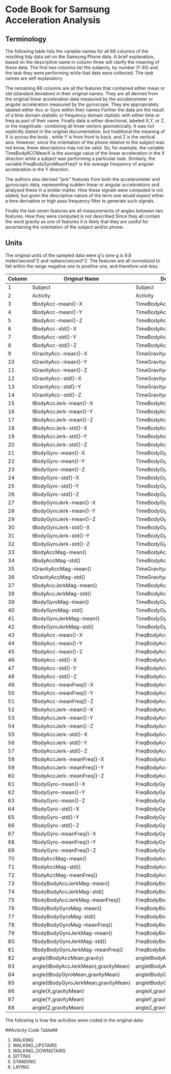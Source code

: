 # Code Book for Samsung Acceleration Analysis #
## Terminology ##
The following table lists the variable names for all 88 columns of the resulting tidy data set on the Samsung Phone data.  A brief explanation, based on the descriptive name in column three will clarify the meaning of these data.  The first two columns list the subjects, by number (1-30) and the task they were performing while that data were collected.  The task names are self explanatory. 

 The remaining 86 columns are all the features that contained either mean or std (standard deviation) in their original names. They are all derived from the original linear acceleration data measured by the accelerometer or angular acceleration measured by the gyroscope. They are appropriately labeled either Acc or Gyro within their names  Further the data are the result of a time domain statistic or frequency domain statistic with either time or freq as part of their name.  Finally data is either directional, labeled X,Y, or Z, or the magnitude- combining all three vectors geometrically.  It was not explicitly stated in the original documentation, but traditional the meaning of X is across the body , while Y is from front to back, and Z is the vertical axis. However, since the orientation of the phone relative to the subject was not know, these descriptions may not be valid.  So, for example, the variable TimeBodyACCMeanX is the average value of the linear acceleration in the X direction while a subject was performing a particular task. Similarly, the variable FreqBodyGyroMeanFreqY is the average frequency of angular acceleration in the Y direction. 

The authors also derived  "jerk" features from both the accelerometer and gyroscopic data, representing sudden linear or angular accelerations and analyzed these in a similar matter. How these signals were computed is not stated, but given the descriptive nature of the term one would expect either a time derivative or high pass frequency filter to generate such signals. 

Finally the last seven features are all measurements of angles between two features. How they were computed is not described Since they all contain the word gravity as one of features it is likely that they are useful for ascertaining the orientation of the subject and/or phone.

## Units ##
 The original units of the sampled data were g's (one g is 9.8 meter/second^2 and radians/second^2. The features are all normalized to fall within the range negative one to positive one, and therefore unit-less.
 
 
 


| Column | Original Name                        | Descriptive Name                   |
|--------|--------------------------------------|------------------------------------|
| 1      | Subject                              | Subject                            |
| 2      | Activity                             | Activity                           |
| 3      | tBodyAcc-mean()-X                    | TimeBodyAccMeanX                   |
| 4      | tBodyAcc-mean()-Y                    | TimeBodyAccMeanY                   |
| 5      | tBodyAcc-mean()-Z                    | TimeBodyAccMeanZ                   |
| 6      | tBodyAcc-std()-X                     | TimeBodyAccStdDevX                 |
| 7      | tBodyAcc-std()-Y                     | TimeBodyAccStdDevY                 |
| 8      | tBodyAcc-std()-Z                     | TimeBodyAccStdDevZ                 |
| 9      | tGravityAcc-mean()-X                 | TimeGravityAccMeanX                |
| 10     | tGravityAcc-mean()-Y                 | TimeGravityAccMeanY                |
| 11     | tGravityAcc-mean()-Z                 | TimeGravityAccMeanZ                |
| 12     | tGravityAcc-std()-X                  | TimeGravityAccStdDevX              |
| 13     | tGravityAcc-std()-Y                  | TimeGravityAccStdDevY              |
| 14     | tGravityAcc-std()-Z                  | TimeGravityAccStdDevZ              |
| 15     | tBodyAccJerk-mean()-X                | TimeBodyAccJerkMeanX               |
| 16     | tBodyAccJerk-mean()-Y                | TimeBodyAccJerkMeanY               |
| 17     | tBodyAccJerk-mean()-Z                | TimeBodyAccJerkMeanZ               |
| 18     | tBodyAccJerk-std()-X                 | TimeBodyAccJerkStdDevX             |
| 19     | tBodyAccJerk-std()-Y                 | TimeBodyAccJerkStdDevY             |
| 20     | tBodyAccJerk-std()-Z                 | TimeBodyAccJerkStdDevZ             |
| 21     | tBodyGyro-mean()-X                   | TimeBodyGyroMeanX                  |
| 22     | tBodyGyro-mean()-Y                   | TimeBodyGyroMeanY                  |
| 23     | tBodyGyro-mean()-Z                   | TimeBodyGyroMeanZ                  |
| 24     | tBodyGyro-std()-X                    | TimeBodyGyroStdDevX                |
| 25     | tBodyGyro-std()-Y                    | TimeBodyGyroStdDevY                |
| 26     | tBodyGyro-std()-Z                    | TimeBodyGyroStdDevZ                |
| 27     | tBodyGyroJerk-mean()-X               | TimeBodyGyroJerkMeanX              |
| 28     | tBodyGyroJerk-mean()-Y               | TimeBodyGyroJerkMeanY              |
| 29     | tBodyGyroJerk-mean()-Z               | TimeBodyGyroJerkMeanZ              |
| 30     | tBodyGyroJerk-std()-X                | TimeBodyGyroJerkStdDevX            |
| 31     | tBodyGyroJerk-std()-Y                | TimeBodyGyroJerkStdDevY            |
| 32     | tBodyGyroJerk-std()-Z                | TimeBodyGyroJerkStdDevZ            |
| 33     | tBodyAccMag-mean()                   | TimeBodyAccMagMean                 |
| 34     | tBodyAccMag-std()                    | TimeBodyAccMagStdDev               |
| 35     | tGravityAccMag-mean()                | TimeGravityAccMagMean              |
| 36     | tGravityAccMag-std()                 | TimeGravityAccMagStdDev            |
| 37     | tBodyAccJerkMag-mean()               | TimeBodyAccJerkMagMean             |
| 38     | tBodyAccJerkMag-std()                | TimeBodyAccJerkMagStdDev           |
| 39     | tBodyGyroMag-mean()                  | TimeBodyGyroMagMean                |
| 40     | tBodyGyroMag-std()                   | TimeBodyGyroMagStdDev              |
| 41     | tBodyGyroJerkMag-mean()              | TimeBodyGyroJerkMagMean            |
| 42     | tBodyGyroJerkMag-std()               | TimeBodyGyroJerkMagStdDev          |
| 43     | fBodyAcc-mean()-X                    | FreqBodyAccMeanX                   |
| 44     | fBodyAcc-mean()-Y                    | FreqBodyAccMeanY                   |
| 45     | fBodyAcc-mean()-Z                    | FreqBodyAccMeanZ                   |
| 46     | fBodyAcc-std()-X                     | FreqBodyAccStdDevX                 |
| 47     | fBodyAcc-std()-Y                     | FreqBodyAccStdDevY                 |
| 48     | fBodyAcc-std()-Z                     | FreqBodyAccStdDevZ                 |
| 49     | fBodyAcc-meanFreq()-X                | FreqBodyAccMeanFreqX               |
| 50     | fBodyAcc-meanFreq()-Y                | FreqBodyAccMeanFreqY               |
| 51     | fBodyAcc-meanFreq()-Z                | FreqBodyAccMeanFreqZ               |
| 52     | fBodyAccJerk-mean()-X                | FreqBodyAccJerkMeanX               |
| 53     | fBodyAccJerk-mean()-Y                | FreqBodyAccJerkMeanY               |
| 54     | fBodyAccJerk-mean()-Z                | FreqBodyAccJerkMeanZ               |
| 55     | fBodyAccJerk-std()-X                 | FreqBodyAccJerkStdDevX             |
| 56     | fBodyAccJerk-std()-Y                 | FreqBodyAccJerkStdDevY             |
| 57     | fBodyAccJerk-std()-Z                 | FreqBodyAccJerkStdDevZ             |
| 58     | fBodyAccJerk-meanFreq()-X            | FreqBodyAccJerkMeanFreqX           |
| 59     | fBodyAccJerk-meanFreq()-Y            | FreqBodyAccJerkMeanFreqY           |
| 60     | fBodyAccJerk-meanFreq()-Z            | FreqBodyAccJerkMeanFreqZ           |
| 61     | fBodyGyro-mean()-X                   | FreqBodyGyroMeanX                  |
| 62     | fBodyGyro-mean()-Y                   | FreqBodyGyroMeanY                  |
| 63     | fBodyGyro-mean()-Z                   | FreqBodyGyroMeanZ                  |
| 64     | fBodyGyro-std()-X                    | FreqBodyGyroStdDevX                |
| 65     | fBodyGyro-std()-Y                    | FreqBodyGyroStdDevY                |
| 66     | fBodyGyro-std()-Z                    | FreqBodyGyroStdDevZ                |
| 67     | fBodyGyro-meanFreq()-X               | FreqBodyGyroMeanFreqX              |
| 68     | fBodyGyro-meanFreq()-Y               | FreqBodyGyroMeanFreqY              |
| 69     | fBodyGyro-meanFreq()-Z               | FreqBodyGyroMeanFreqZ              |
| 70     | fBodyAccMag-mean()                   | FreqBodyAccMagMean                 |
| 71     | fBodyAccMag-std()                    | FreqBodyAccMagStdDev               |
| 72     | fBodyAccMag-meanFreq()               | FreqBodyAccMagMeanFreq             |
| 73     | fBodyBodyAccJerkMag-mean()           | FreqBodyBodyAccJerkMagMean         |
| 74     | fBodyBodyAccJerkMag-std()            | FreqBodyBodyAccJerkMagStdDev       |
| 75     | fBodyBodyAccJerkMag-meanFreq()       | FreqBodyBodyAccJerkMagMeanFreq     |
| 76     | fBodyBodyGyroMag-mean()              | FreqBodyBodyGyroMagMean            |
| 77     | fBodyBodyGyroMag-std()               | FreqBodyBodyGyroMagStdDev          |
| 78     | fBodyBodyGyroMag-meanFreq()          | FreqBodyBodyGyroMagMeanFreq        |
| 79     | fBodyBodyGyroJerkMag-mean()          | FreqBodyBodyGyroJerkMagMean        |
| 80     | fBodyBodyGyroJerkMag-std()           | FreqBodyBodyGyroJerkMagStdDev      |
| 81     | fBodyBodyGyroJerkMag-meanFreq()      | FreqBodyBodyGyroJerkMagMeanFreq    |
| 82     | angle(tBodyAccMean,gravity)          | angletBodyAccMean,gravity          |
| 83     | angle(tBodyAccJerkMean),gravityMean) | angletBodyAccJerkMean,gravityMean  |
| 84     | angle(tBodyGyroMean,gravityMean)     | angletBodyGyroMean,gravityMean     |
| 85     | angle(tBodyGyroJerkMean,gravityMean) | angletBodyGyroJerkMean,gravityMean |
| 86     | angle(X,gravityMean)                 | angleX,gravityMean                 |
| 87     | angle(Y,gravityMean)                 | angleY,gravityMean                 |
| 88     | angle(Z,gravityMean)                 | angleZ,gravityMean                 |


The following is how the activities were coded in the original data:

##Activity Code Table##
1. WALKING
2. WALKING_UPSTAIRS
3. WALKING_DOWNSTAIRS
4. SITTING
5. STANDING
6. LAYING
